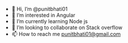 - 👋 Hi, I’m @punitbhati01
- 👀 I’m interested in Angular
- 🌱 I’m currently learning Node js
- 💞️ I’m looking to collaborate on Stack overflow
- 📫 How to reach me punitbhati01@gmail.com

<!---
punitbhati01/punitbhati01 is a ✨ special ✨ repository because its `README.md` (this file) appears on your GitHub profile.
You can click the Preview link to take a look at your changes.
--->
